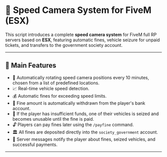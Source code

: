 # 📸 Speed Camera System for FiveM (ESX)

This script introduces a complete **speed camera system** for FiveM full RP servers based on **ESX**, featuring automatic fines, vehicle seizure for unpaid tickets, and transfers to the government society account.

---

## 🚀 Main Features

- 📍 Automatically rotating speed camera positions every 10 minutes, chosen from a list of predefined locations.
- 📈 Real-time vehicle speed detection.
- 💰 Automatic fines for exceeding speed limits.
- 🏦 Fine amount is automatically withdrawn from the player's bank account.
- 🚫 If the player has insufficient funds, one of their vehicles is seized and becomes unusable until the fine is paid.
- 🔓 Players can pay fines later using the `/payfine` command.
- 🏛️ All fines are deposited directly into the `society_government` account.
- 💬 Server messages notify the player about fines, seized vehicles, and successful payments.

---

